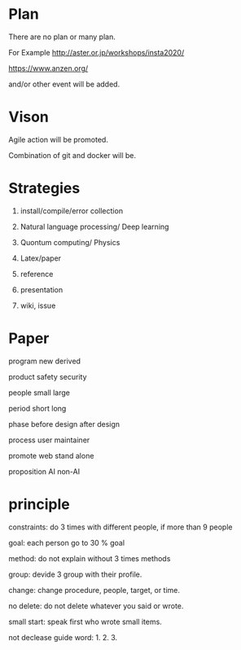 # Plan
There are no plan or many plan.

For Example
http://aster.or.jp/workshops/insta2020/

https://www.anzen.org/

and/or other event will be added.

# Vison

Agile action will be promoted.

Combination of git and docker will be.

# Strategies


1. install/compile/error collection

2. Natural language processing/ Deep learning

3. Quontum computing/ Physics

4. Latex/paper

5. reference

6. presentation

7. wiki, issue

# Paper

program
 new
 derived
 
product
 safety
 security
 
people
 small
 large
 
period
 short
 long

phase
 before design
 after design

process
 user
 maintainer

promote
 web
 stand alone

proposition
 AI
 non-AI

# principle

constraints: do 3 times with different people, if more than 9 people

goal: each person go to 30 % goal

method: do not explain without 3 times methods

group: devide 3 group with their profile. 

change: change procedure, people, target, or time.

no delete: do not delete whatever you said or wrote.

small start: speak first who wrote small items.

not declease guide word: 
1.
2.
3. 
